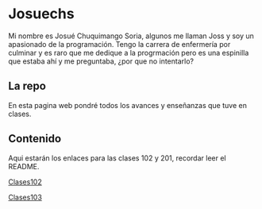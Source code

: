# Josuechs

Mi nombre es Josué Chuquimango Soria, algunos me llaman Joss y soy un apasionado de la programación. Tengo la carrera de enfermería por culminar y es raro que me dedique a la progrmación pero es una espinilla que estaba ahí y me preguntaba, ¿por que no intentarlo?

## La repo

En esta pagina web pondré todos los avances y enseñanzas que tuve en clases.

## Contenido

Aqui estarán los enlaces para las clases 102 y 201, recordar leer el README.

[Clases102](./102/)

[Clases103](./201/)
